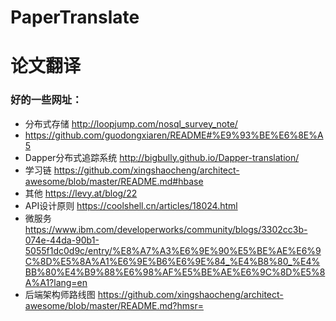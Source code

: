# PaperTranslate
# 论文翻译

### 好的一些网址：
- 分布式存储 http://loopjump.com/nosql_survey_note/
- https://github.com/guodongxiaren/README#%E9%93%BE%E6%8E%A5
- Dapper分布式追踪系统 http://bigbully.github.io/Dapper-translation/
- 学习链 https://github.com/xingshaocheng/architect-awesome/blob/master/README.md#hbase
- 其他 https://levy.at/blog/22
- API设计原则 https://coolshell.cn/articles/18024.html
- 微服务 https://www.ibm.com/developerworks/community/blogs/3302cc3b-074e-44da-90b1-5055f1dc0d9c/entry/%E8%A7%A3%E6%9E%90%E5%BE%AE%E6%9C%8D%E5%8A%A1%E6%9E%B6%E6%9E%84_%E4%B8%80_%E4%BB%80%E4%B9%88%E6%98%AF%E5%BE%AE%E6%9C%8D%E5%8A%A1?lang=en
- 后端架构师路线图 https://github.com/xingshaocheng/architect-awesome/blob/master/README.md?hmsr=
